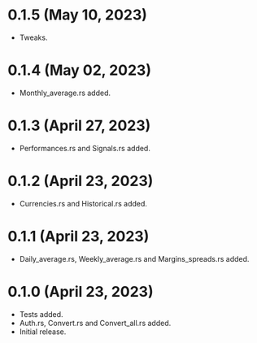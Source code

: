 # 0.1.5 (May 10, 2023)

* Tweaks.

# 0.1.4 (May 02, 2023)

* Monthly_average.rs added.

# 0.1.3 (April 27, 2023)

* Performances.rs and Signals.rs added.

# 0.1.2 (April 23, 2023)

* Currencies.rs and Historical.rs added.

# 0.1.1 (April 23, 2023)

* Daily_average.rs, Weekly_average.rs and Margins_spreads.rs added.

# 0.1.0 (April 23, 2023)

* Tests added.
* Auth.rs, Convert.rs and Convert_all.rs added.
* Initial release.
